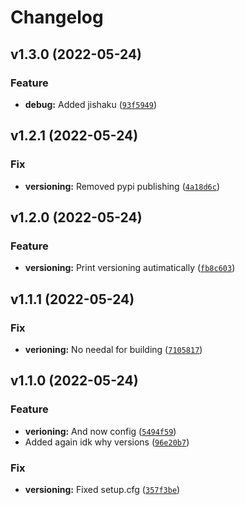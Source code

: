 # Changelog

<!--next-version-placeholder-->

## v1.3.0 (2022-05-24)
### Feature
* **debug:** Added jishaku ([`93f5949`](https://github.com/StarNumber12046/FluentModerator/commit/93f5949cea5b5a3647316b518e753ac7474842aa))

## v1.2.1 (2022-05-24)
### Fix
* **versioning:** Removed pypi publishing ([`4a18d6c`](https://github.com/StarNumber12046/FluentModerator/commit/4a18d6c9286356d4dae0ec953f73f8ffc43ef596))

## v1.2.0 (2022-05-24)
### Feature
* **versioning:** Print versioning autimatically ([`fb8c603`](https://github.com/StarNumber12046/FluentModerator/commit/fb8c603ec1fa6f7583fca287ec93e178751b5ecc))

## v1.1.1 (2022-05-24)
### Fix
* **verioning:** No needal for building ([`7105817`](https://github.com/StarNumber12046/FluentModerator/commit/710581782aada08a5203f5e6cfca79a235d6e6e6))

## v1.1.0 (2022-05-24)
### Feature
* **verioning:** And now config ([`5494f59`](https://github.com/StarNumber12046/FluentModerator/commit/5494f590171d0bc35156bdf427fe4d8c2f1b3364))
* Added again idk why versions ([`96e20b7`](https://github.com/StarNumber12046/FluentModerator/commit/96e20b70cfb7e5f64ad862b2a72a7bfba2bcec2c))

### Fix
* **versioning:** Fixed setup.cfg ([`357f3be`](https://github.com/StarNumber12046/FluentModerator/commit/357f3be892fc7fab0d924b36514e7d9ec36e7d2f))

